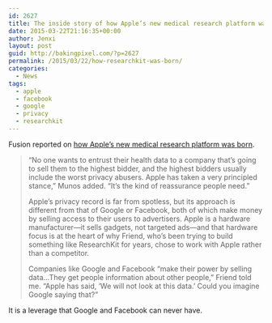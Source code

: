```yaml
---
id: 2627
title: The inside story of how Apple’s new medical research platform was born
date: 2015-03-22T21:16:35+00:00
author: Jenxi
layout: post
guid: http://bakingpixel.com/?p=2627
permalink: /2015/03/22/how-researchkit-was-born/
categories:
  - News
tags:
  - apple
  - facebook
  - google
  - privacy
  - researchkit
---
```

Fusion reported on [how Apple’s new medical research platform was born](http://fusion.net/story/104983/the-inside-story-of-how-apples-new-biomedical-research-platform-was-born/).

> “No one wants to entrust their health data to a company that’s going to sell them to the highest bidder, and the highest bidders usually include the worst privacy abusers. Apple has taken a very principled stance,” Munos added. “It’s the kind of reassurance people need.”
> 
> Apple’s privacy record is far from spotless, but its approach is different from that of Google or Facebook, both of which make money by selling access to their users to advertisers. Apple is a hardware manufacturer—it sells gadgets, not targeted ads—and that hardware focus is at the heart of why Friend, who’s been trying to build something like ResearchKit for years, chose to work with Apple rather than a competitor.
> 
> Companies like Google and Facebook “make their power by selling data…They get people information about other people,” Friend told me. “Apple has said, ‘We will not look at this data.’ Could you imagine Google saying that?” 

It is a leverage that Google and Facebook can never have.